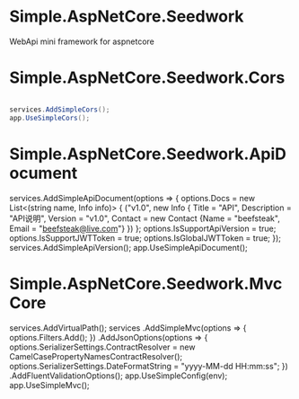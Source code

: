 # Simple.AspNetCore.Seedwork
WebApi mini framework for aspnetcore

# Simple.AspNetCore.Seedwork.Cors
```c#

services.AddSimpleCors();
app.UseSimpleCors();
```

# Simple.AspNetCore.Seedwork.ApiDocument
  services.AddSimpleApiDocument(options =>
            {
                options.Docs = new List<(string name, Info info)>
                {
                    ("v1.0", new Info
                    {
                        Title = "API",
                        Description = "API说明",
                        Version = "v1.0",
                        Contact = new Contact {Name = "beefsteak", Email = "beefsteak@live.com"}
                    })
                };
                options.IsSupportApiVersion = true;
                options.IsSupportJWTToken = true;
                options.IsGlobalJWTToken = true;
            });
services.AddSimpleApiVersion();
app.UseSimpleApiDocument();

# Simple.AspNetCore.Seedwork.MvcCore
services.AddVirtualPath();
services
                .AddSimpleMvc(options => { options.Filters.Add<WebApiGlobalExceptionFilter>(); })
                .AddJsonOptions(options =>
                {
                    options.SerializerSettings.ContractResolver = new CamelCasePropertyNamesContractResolver();
                    options.SerializerSettings.DateFormatString = "yyyy-MM-dd HH:mm:ss";
                })
                .AddFluentValidationOptions();
app.UseSimpleConfig(env);
  app.UseSimpleMvc();
  
